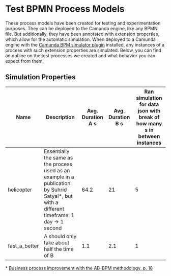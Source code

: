 # Test BPMN Process Models

These process models have been created for testing and experimentation purposes.
They can be deployed to the Camunda engine, like any BPMN file. But additionally, they have been annotated with extension properties, which allow for the automatic simulation.
When deployed to a Camunda engine with the [Camunda BPM simulator plugin](https://github.com/camunda-consulting/camunda-bpm-simulator) installed, any instances of a process with such extension properties are simulated.
Below, you can find an outline on the test processes we created and what behavior you can expect from them.

## Simulation Properties

| Name            | Description                                                                                                                                   | Avg. Duration A s | Avg. Duration B s | Ran simulation for data json with break of how many s in between instances |
|-----------------|-----------------------------------------------------------------------------------------------------------------------------------------------|-------------------|-------------------|----------------------------------------------------------------------------|
| helicopter      | Essentially the same as the process used as an example in a publication by Suhrid Satyal\*, but with a different timeframe: 1 day -> 1 second | 64.2              | 21                | 5                                                                          |
| fast\_a\_better | A should only take about half the time of B                                                                                                   | 1.1               | 2.1               | 1                                                                          |

\* [Business process improvement with the AB-BPM methodology, p. 18](https://www.diciccio.net/claudio/preprints/Satyal-etal-IS2019-BusinessProcessImprovementwithABBPM.pdf)

